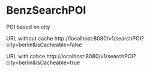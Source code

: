 # BenzSearchPOI
POI based on city

URL without cache
http://localhost:8080/v1/searchPOI?city=berlin&isCacheable=false

URL with cahce 
http://localhost:8080/v1/searchPOI?city=berlin&isCacheable=true